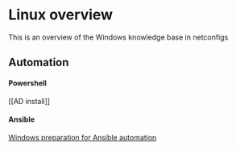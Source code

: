 # Linux overview

This is an overview of the Windows knowledge base in netconfigs

Automation
---

#### Powershell
[[AD install]]


#### Ansible
[Windows preparation for Ansible automation](Ansible%20configuration%20(Windows).md)
